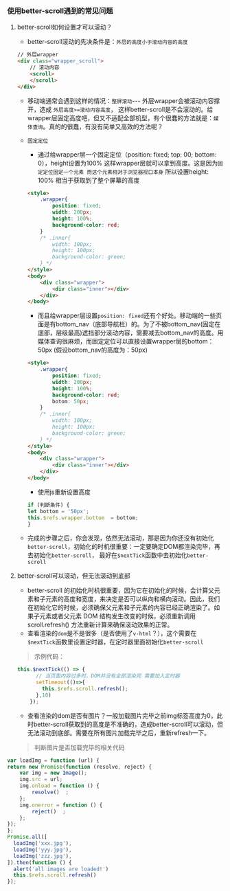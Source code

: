 ### 使用better-scroll遇到的常见问题
1. better-scroll如何设置才可以滚动？
    -  better-scroll滚动的先决条件是：`外层的高度小于滚动内容的高度`
    ```html
    // 外层wrapper
    <div class="wrapper_scroll">
        // 滚动内容
        <scroll>
        </scroll>
    </div>
    ```
    - 移动端通常会遇到这样的情况：`整屏滚动`--- 外层wrapper会被滚动内容撑开，造成 `外层高度>=滚动内容高度`， 这样better-scroll是不会滚动的。给wrapper层固定高度吧，但又不适配全部机型，有个很蠢的方法就是：`媒体查询`。真的的很蠢，有没有简单又高效的方法呢？

    - `固定定位`
        - 通过给wrapper层一个固定定位（position: fixed; top: 00;  bottom: 0），height设置为100%
    这样wrapper层就可以拿到高度。这是因为`固定定位固定一个元素 而这个元素相对于浏览器视口本身` 所以设置height: 100%
    相当于获取到了整个屏幕的高度
        ```html
        <style>
            .wrapper{
                position: fixed;
                width: 200px;
                height: 100%;
                background-color: red;
            }
            /* .inner{
                width: 100px;
                height: 100px;
                background-color: green;
            } */
        </style>
        <body>
            <div class="wrapper">
                <div class="inner"></div>
            </div>
        </body>
        ```
        - 而且给wrapper层设置`position: fixed`还有个好处。移动端的一些页面是有bottom_nav（底部导航栏）的。为了不被bottom_nav(固定在底部，层级最高)遮挡部分滚动内容，需要减去bottom_nav的高度。用媒体查询很麻烦，而固定定位可以直接设置wrapper层的bottom：50px (假设bottom_nav的高度为：50px)
        ```html
        <style>
            .wrapper{
                position: fixed;
                width: 200px;
                height: 100%;
                background-color: red;
                botom: 50px;
            }
            /* .inner{
                width: 100px;
                height: 100px;
                background-color: green;
            } */
        </style>
        <body>
            <div class="wrapper">
                <div class="inner"></div>
            </div>
        </body>
        ```
        - 使用js重新设置高度
        ```javascript
        if (判断条件) {
        let bottom = '50px';
        this.$refs.wrapper.bottom  = bottom;
        }
        ```
    - 完成的步骤之后，你会发现，依然无法滚动，那是因为你还没有初始化`better-scroll`，初始化的时机很重要：一定要确定DOM都渲染完毕，再去初始化`better-scroll`， 最好在`$nextTick`函数中去初始化`better-scroll`
2. better-scroll可以滚动，但无法滚动到底部
    - better-scroll 的初始化时机很重要，因为它在初始化的时候，会计算父元素和子元素的高度和宽度，来决定是否可以纵向和横向滚动。因此，我们在初始化它的时候，必须确保父元素和子元素的内容已经正确渲染了。如果子元素或者父元素 DOM 结构发生改变的时候，必须重新调用 scroll.refresh() 方法重新计算来确保滚动效果的正常。
    - 查看渲染的`dom`是不是很多（是否使用了`v-html`？），这个需要在`$nextTick`函数里设置定时器，在定时器里面初始化`better-scroll`
    > 示例代码：
    
    ```javascript
    this.$nextTick(() => {
          // 当页面内容过多时，DOM并没有全部渲染完 需要加入定时器
          setTimeout(()=>{
            this.$refs.scroll.refresh();
          },10)
        });
    ```

    - 查看渲染的dom是否有图片？一般加载图片完毕之前img标签高度为0，此时better-scroll获取到的高度是不准确的，造成better-scroll可以滚动，但无法滚动到底部。需要在所有图片加载完毕之后，重新refresh一下。
    > 判断图片是否加载完毕的相关代码
  ```javascript
  var loadImg = function (url) {
  return new Promise(function (resolve, reject) {
      var img = new Image();
      img.src = url;
      img.onload = function () {
          resolve()  ;
      };
      img.onerror = function () {
          reject()  ;
      };
  });
};
Promise.all([
    loadImg('xxx.jpg'),
    loadImg('yyy.jpg'),
    loadImg('zzz.jpg'),
]).then(function () {
    alert('all images are loaded!')
    this.$refs.scroll.refresh()
});
```